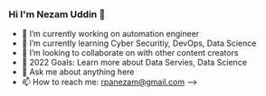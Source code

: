 ### Hi I'm Nezam Uddin 👋



- 🔭 I’m currently working on automation engineer
- 🌱 I’m currently learning Cyber Securitiy, DevOps, Data Science 
- 👯 I’m looking to collaborate on with other content creators
- 🥅 2022 Goals: Learn more about Data Servies, Data Science
- 💬 Ask me about anything here
- 📫 How to reach me: rpanezam@gmail.com
-->

